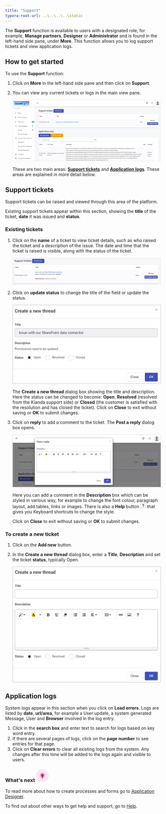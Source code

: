 ```yaml
---
title: "Support"
typora-root-url: ..\..\..\..\static
---
```


The **Support** function is available to users with a designated role, for example, **Manage partners**, **Designer** or **Administrator** and is found in the left-hand side pane, under **More**. This function allows you to log support tickets and view application logs.

## How to get started

To use the **Support** function:

1. Click on **More** in the left-hand side pane and then click on **Support**. 

2. You can view any current tickets or logs in the main view pane. 

   ![Support view](/images/support-function.jpg)

   

   These are two main areas: [**Support tickets**](#support-tickets) and [**Application logs**](#application-logs). These areas are explained in more detail below. 
   
   
## Support tickets
Support tickets can be raised and viewed through this area of the platform.

Existing support tickets appear within this section, showing the **title** of the ticket, **date** it was issued and **status**. 

### Existing tickets ### 

1. Click on the **name** of a ticket to view ticket details, such as who raised the ticket and a description of the issue. The date and time that the ticket is raised is visible, along with the status of the ticket.

   ![Support ticket details example](/images/existing-support-ticket-eg.jpg)

2. Click on **update status** to change the title of the field or update the status. 

   ![Update ticket status](/images/new-thread.jpg)

   The **Create a new thread** dialog box showing the title and description. Here the status can be changed to become: **Open**, **Resolved** (resolved from the Kianda support side) or **Closed** (the customer is satisfied with the resolution and has closed the ticket). Click on **Close** to exit without saving or **OK** to submit changes.

3. Click on **reply** to add a comment to the ticket. The **Post a reply** dialog box opens. 

   ![Post comment](/images/post-comment.jpg)

   Here you can add a comment in the **Description** box which can be styled in various way, for example to change the font colour, paragraph layout, add tables, links or images. There is also a **Help** button ![Help button](/images/help-button.jpg) that gives you Keyboard shortcuts to change the style. 

   

   Click on **Close** to exit without saving or **OK** to submit changes.



### To create a new ticket

1. Click on the **Add new** button.
2. In the **Create a new thread** dialog box, enter a **Title**, **Description** and set the ticket **status**, typically Open. 

   ![New support ticket](/images/new-ticket-thread.jpg)








## Application logs

System logs appear in this section when you click on **Load errors**. Logs are listed by **date**, **url/area**, for example a User update, a system generated Message, User and **Browser** involved in the log entry. 

1. Click in the **search box** and enter text to search for logs based on key word entry. 
2. If there are several pages of logs, click on the **page number** to see entries for that page. 
3. Click on **Clear errors** to clear all existing logs from the system. Any changes after this time will be added to the logs again and  visible to users. 




### What's next  ![Idea icon](/images/18.png) ###

To read more about how to create processes and forms go to [Application Designer](/docs/platform/application-designer/).

To find out about other ways to get help and support, go to [Help](/docs/platform/general/help).